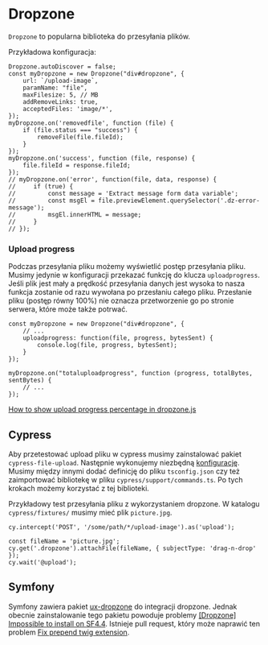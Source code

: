 # Dropzone

`Dropzone` to popularna biblioteka do przesyłania plików.

Przykładowa konfiguracja:
```
Dropzone.autoDiscover = false;
const myDropzone = new Dropzone("div#dropzone", {
    url: `/upload-image`,
    paramName: "file",
    maxFilesize: 5, // MB
    addRemoveLinks: true,
    acceptedFiles: 'image/*',
});
myDropzone.on('removedfile', function (file) {
    if (file.status === "success") {
        removeFile(file.fileId);
    }
});
myDropzone.on('success', function (file, response) {
    file.fileId = response.fileId;
});
// myDropzone.on('error', function(file, data, response) {
//     if (true) {
//         const message = 'Extract message form data variable';
//         const msgEl = file.previewElement.querySelector('.dz-error-message');
//         msgEl.innerHTML = message;
//     }
// });

```

### Upload progress

Podczas przesyłania pliku możemy wyświetlić postęp przesyłania pliku. Musimy jedynie w konfiguracji przekazać funkcję do klucza `uploadprogress`. Jeśli plik jest mały a prędkość przesyłania danych jest wysoka to nasza funkcja zostanie od razu wywołana po przesłaniu całego pliku. Przesłanie pliku (postęp równy 100%) nie oznacza przetworzenie go po stronie serwera, które może także potrwać.

```
const myDropzone = new Dropzone("div#dropzone", {
    // ...
    uploadprogress: function(file, progress, bytesSent) {
        console.log(file, progress, bytesSent);
    }
});

myDropzone.on("totaluploadprogress", function (progress, totalBytes, sentBytes) {
    // ...
});
```

[How to show upload progress percentage in dropzone.js](https://newbedev.com/how-to-show-upload-progress-percentage-in-dropzone-js)

## Cypress

Aby przetestować upload pliku w cypress musimy zainstalować pakiet `cypress-file-upload`.
Następnie wykonujemy niezbędną [konfigurację](https://github.com/abramenal/cypress-file-upload#installation).
Musimy między innymi dodać definicję do pliku `tsconfig.json` czy też zaimportować bibliotekę w pliku `cypress/support/commands.ts`. Po tych krokach możemy korzystać z tej biblioteki.

Przykładowy test przesyłania pliku z wykorzystaniem dropzone. W katalogu `cypress/fixtures/` musimy mieć plik `picture.jpg`.
```
cy.intercept('POST', '/some/path/*/upload-image').as('upload');

const fileName = 'picture.jpg';
cy.get('.dropzone').attachFile(fileName, { subjectType: 'drag-n-drop' });
cy.wait('@upload');
```

## Symfony

Symfony zawiera pakiet [ux-dropzone](https://github.com/symfony/ux-dropzone) do integracji dropzone. Jednak obecnie zainstalowanie tego pakietu powoduje problemy [[Dropzone] Impossible to install on SF4.4](https://github.com/symfony/ux/issues/66). Istnieje pull request, który może naprawić ten problem [Fix prepend twig extension](https://github.com/symfony/ux/pull/67/files).
